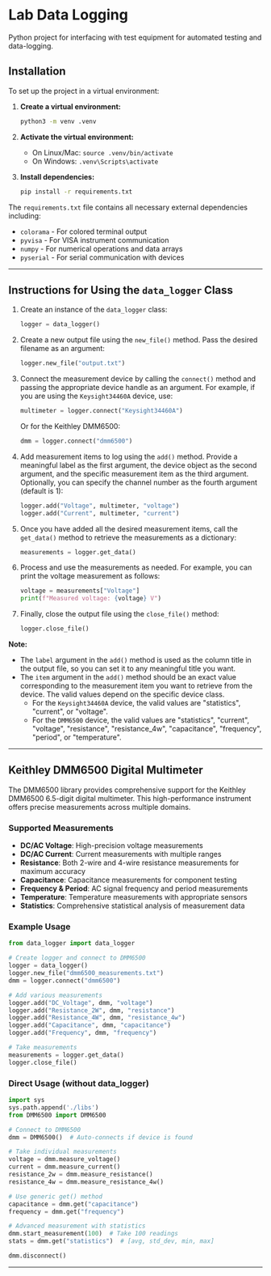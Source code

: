 # Lab Data Logging
Python project for interfacing with test equipment for automated testing and data-logging.

## Installation

To set up the project in a virtual environment:

1. **Create a virtual environment:**
   ```bash
   python3 -m venv .venv
   ```

2. **Activate the virtual environment:**
   - On Linux/Mac: `source .venv/bin/activate`
   - On Windows: `.venv\Scripts\activate`

3. **Install dependencies:**
   ```bash
   pip install -r requirements.txt
   ```

The `requirements.txt` file contains all necessary external dependencies including:
- `colorama` - For colored terminal output
- `pyvisa` - For VISA instrument communication
- `numpy` - For numerical operations and data arrays  
- `pyserial` - For serial communication with devices

---

## Instructions for Using the `data_logger` Class

1. Create an instance of the `data_logger` class:
   ```python
   logger = data_logger()
   ```

2. Create a new output file using the `new_file()` method. Pass the desired filename as an argument:
   ```python
   logger.new_file("output.txt")
   ```

3. Connect the measurement device by calling the `connect()` method and passing the appropriate device handle as an argument. For example, if you are using the `Keysight34460A` device, use:
   ```python
   multimeter = logger.connect("Keysight34460A")
   ```
   
   Or for the Keithley DMM6500:
   ```python
   dmm = logger.connect("dmm6500")
   ```

4. Add measurement items to log using the `add()` method. Provide a meaningful label as the first argument, the device object as the second argument, and the specific measurement item as the third argument. Optionally, you can specify the channel number as the fourth argument (default is 1):
   ```python
   logger.add("Voltage", multimeter, "voltage")
   logger.add("Current", multimeter, "current")
   ```

5. Once you have added all the desired measurement items, call the `get_data()` method to retrieve the measurements as a dictionary:
   ```python
   measurements = logger.get_data()
   ```

6. Process and use the measurements as needed. For example, you can print the voltage measurement as follows:
   ```python
   voltage = measurements["Voltage"]
   print(f"Measured voltage: {voltage} V")
   ```

7. Finally, close the output file using the `close_file()` method:
   ```python
   logger.close_file()
   ```

**Note:**
- The `label` argument in the `add()` method is used as the column title in the output file, so you can set it to any meaningful title you want.
- The `item` argument in the `add()` method should be an exact value corresponding to the measurement item you want to retrieve from the device. The valid values depend on the specific device class. 
  - For the `Keysight34460A` device, the valid values are "statistics", "current", or "voltage".
  - For the `DMM6500` device, the valid values are "statistics", "current", "voltage", "resistance", "resistance_4w", "capacitance", "frequency", "period", or "temperature".

---

## Keithley DMM6500 Digital Multimeter

The DMM6500 library provides comprehensive support for the Keithley DMM6500 6.5-digit digital multimeter. This high-performance instrument offers precise measurements across multiple domains.

### Supported Measurements
- **DC/AC Voltage**: High-precision voltage measurements
- **DC/AC Current**: Current measurements with multiple ranges
- **Resistance**: Both 2-wire and 4-wire resistance measurements for maximum accuracy
- **Capacitance**: Capacitance measurements for component testing
- **Frequency & Period**: AC signal frequency and period measurements
- **Temperature**: Temperature measurements with appropriate sensors
- **Statistics**: Comprehensive statistical analysis of measurement data

### Example Usage
```python
from data_logger import data_logger

# Create logger and connect to DMM6500
logger = data_logger()
logger.new_file("dmm6500_measurements.txt")
dmm = logger.connect("dmm6500")

# Add various measurements
logger.add("DC_Voltage", dmm, "voltage")
logger.add("Resistance_2W", dmm, "resistance") 
logger.add("Resistance_4W", dmm, "resistance_4w")
logger.add("Capacitance", dmm, "capacitance")
logger.add("Frequency", dmm, "frequency")

# Take measurements
measurements = logger.get_data()
logger.close_file()
```

### Direct Usage (without data_logger)
```python
import sys
sys.path.append('./libs')
from DMM6500 import DMM6500

# Connect to DMM6500
dmm = DMM6500()  # Auto-connects if device is found

# Take individual measurements
voltage = dmm.measure_voltage()
current = dmm.measure_current()
resistance_2w = dmm.measure_resistance()
resistance_4w = dmm.measure_resistance_4w()

# Use generic get() method
capacitance = dmm.get("capacitance")
frequency = dmm.get("frequency")

# Advanced measurement with statistics
dmm.start_measurement(100)  # Take 100 readings
stats = dmm.get("statistics")  # [avg, std_dev, min, max]

dmm.disconnect()
```

---
